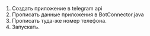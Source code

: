 1. Создать приложение в telegram api
2. Прописать данные приложения в BotConnector.java
3. Прописать туда-же номер телефона. 
4. Запускать.
